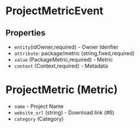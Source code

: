 # ProjectMetricEvent

## Properties

 - `entity`(idOwner,required) - Owner Idenfier
 - `attribute`: package/metric (string,fixed,required)
 - `value` (PackageMetric,required) - Metric
 - `context` (Context,required) - Metadata

# ProjectMetric (Metric)

 - `name` - Project Name
 - `website_url` (string) - Download link (#6)
 - `category` (Category)
